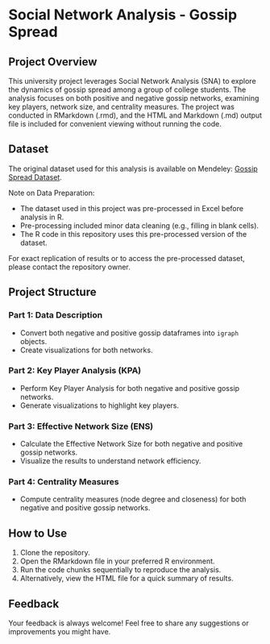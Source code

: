 # Social Network Analysis - Gossip Spread

## Project Overview
This university project leverages Social Network Analysis (SNA) to explore the dynamics of gossip spread among a group of college students. The analysis focuses on both positive and negative gossip networks, examining key players, network size, and centrality measures. The project was conducted in RMarkdown (.rmd), and the HTML and Markdown (.md) output file is included for convenient viewing without running the code.

## Dataset
The original dataset used for this analysis is available on Mendeley: [Gossip Spread Dataset](https://data.mendeley.com/datasets/kpjjvg39k3/4).

Note on Data Preparation:
- The dataset used in this project was pre-processed in Excel before analysis in R.
- Pre-processing included minor data cleaning (e.g., filling in blank cells).
- The R code in this repository uses this pre-processed version of the dataset.

For exact replication of results or to access the pre-processed dataset, please contact the repository owner.

## Project Structure

### Part 1: Data Description
- Convert both negative and positive gossip dataframes into `igraph` objects.
- Create visualizations for both networks.

### Part 2: Key Player Analysis (KPA)
- Perform Key Player Analysis for both negative and positive gossip networks.
- Generate visualizations to highlight key players.

### Part 3: Effective Network Size (ENS)
- Calculate the Effective Network Size for both negative and positive gossip networks.
- Visualize the results to understand network efficiency.

### Part 4: Centrality Measures
- Compute centrality measures (node degree and closeness) for both negative and positive gossip networks.

## How to Use
1. Clone the repository.
2. Open the RMarkdown file in your preferred R environment.
3. Run the code chunks sequentially to reproduce the analysis.
4. Alternatively, view the HTML file for a quick summary of results.

## Feedback
Your feedback is always welcome! Feel free to share any suggestions or improvements you might have.
